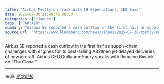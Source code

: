 ```yaml
---
title: "Airbus Mostly on Track With 1H Expectations, CEO Says"
date: 2025-07-30T21:49:42+08:00
categories: ["finance"]
tags: ["PAR:AIR"]
summary: "Airbus SE reported a cash outflow in the first half as supply-chain challenges with engines for its best-selling A320neo jet delayed deliveries of new aircraft. Airbus CEO Guillaume Faury speaks with "
source_url: "https://www.bloomberg.com/news/videos/2025-07-30/mostly-on-track-with-1h-expectations-airbus-ceo"
---
```


Airbus SE reported a cash outflow in the first half as supply-chain challenges with engines for its best-selling A320neo jet delayed deliveries of new aircraft. Airbus CEO Guillaume Faury speaks with Romaine Bostick on “The Close.”

---

*来源: [原文链接](https://www.bloomberg.com/news/videos/2025-07-30/mostly-on-track-with-1h-expectations-airbus-ceo)*
